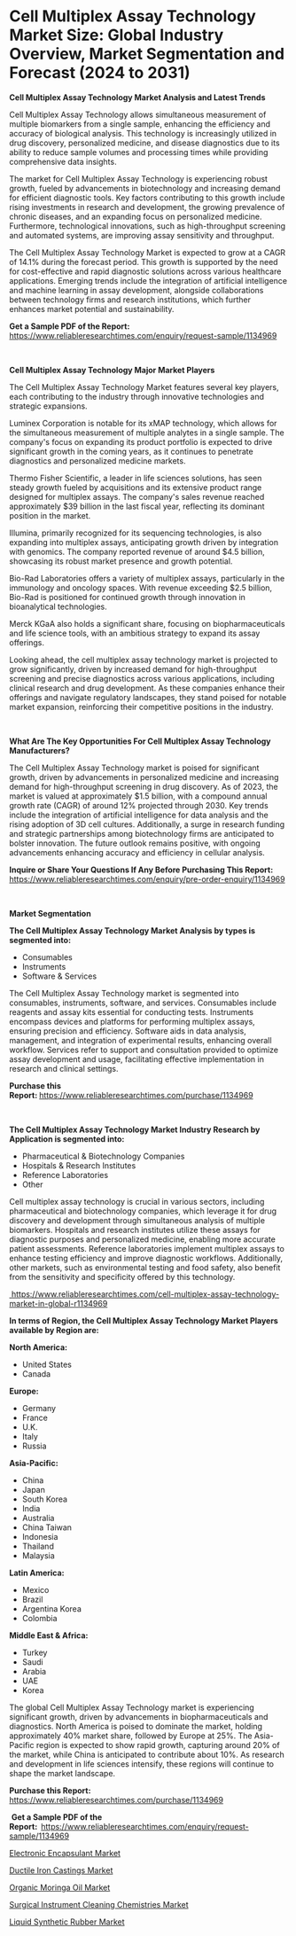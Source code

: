 <p><h1>Cell Multiplex Assay Technology Market Size: Global Industry Overview, Market Segmentation and Forecast (2024 to 2031)</h1></p><p><strong>Cell Multiplex Assay Technology Market Analysis and Latest Trends</strong></p>
<p><p>Cell Multiplex Assay Technology allows simultaneous measurement of multiple biomarkers from a single sample, enhancing the efficiency and accuracy of biological analysis. This technology is increasingly utilized in drug discovery, personalized medicine, and disease diagnostics due to its ability to reduce sample volumes and processing times while providing comprehensive data insights.</p><p>The market for Cell Multiplex Assay Technology is experiencing robust growth, fueled by advancements in biotechnology and increasing demand for efficient diagnostic tools. Key factors contributing to this growth include rising investments in research and development, the growing prevalence of chronic diseases, and an expanding focus on personalized medicine. Furthermore, technological innovations, such as high-throughput screening and automated systems, are improving assay sensitivity and throughput.</p><p>The Cell Multiplex Assay Technology Market is expected to grow at a CAGR of 14.1% during the forecast period. This growth is supported by the need for cost-effective and rapid diagnostic solutions across various healthcare applications. Emerging trends include the integration of artificial intelligence and machine learning in assay development, alongside collaborations between technology firms and research institutions, which further enhances market potential and sustainability.</p></p>
<p><strong>Get a Sample PDF of the Report:&nbsp;</strong> <a href="https://www.reliableresearchtimes.com/enquiry/request-sample/1134969?utm_campaign=1347&utm_medium=2&utm_source=Github&utm_content=ia&utm_term=09102024&utm_id=cell-multiplex-assay-technology">https://www.reliableresearchtimes.com/enquiry/request-sample/1134969</a></p>
<p>&nbsp;</p>
<p><strong>Cell Multiplex Assay Technology Major Market Players</strong></p>
<p><p>The Cell Multiplex Assay Technology Market features several key players, each contributing to the industry through innovative technologies and strategic expansions. </p><p>Luminex Corporation is notable for its xMAP technology, which allows for the simultaneous measurement of multiple analytes in a single sample. The company's focus on expanding its product portfolio is expected to drive significant growth in the coming years, as it continues to penetrate diagnostics and personalized medicine markets.</p><p>Thermo Fisher Scientific, a leader in life sciences solutions, has seen steady growth fueled by acquisitions and its extensive product range designed for multiplex assays. The company's sales revenue reached approximately $39 billion in the last fiscal year, reflecting its dominant position in the market.</p><p>Illumina, primarily recognized for its sequencing technologies, is also expanding into multiplex assays, anticipating growth driven by integration with genomics. The company reported revenue of around $4.5 billion, showcasing its robust market presence and growth potential.</p><p>Bio-Rad Laboratories offers a variety of multiplex assays, particularly in the immunology and oncology spaces. With revenue exceeding $2.5 billion, Bio-Rad is positioned for continued growth through innovation in bioanalytical technologies.</p><p>Merck KGaA also holds a significant share, focusing on biopharmaceuticals and life science tools, with an ambitious strategy to expand its assay offerings. </p><p>Looking ahead, the cell multiplex assay technology market is projected to grow significantly, driven by increased demand for high-throughput screening and precise diagnostics across various applications, including clinical research and drug development. As these companies enhance their offerings and navigate regulatory landscapes, they stand poised for notable market expansion, reinforcing their competitive positions in the industry.</p></p>
<p>&nbsp;</p>
<p><strong>What Are The Key Opportunities For Cell Multiplex Assay Technology Manufacturers?</strong></p>
<p><p>The Cell Multiplex Assay Technology market is poised for significant growth, driven by advancements in personalized medicine and increasing demand for high-throughput screening in drug discovery. As of 2023, the market is valued at approximately $1.5 billion, with a compound annual growth rate (CAGR) of around 12% projected through 2030. Key trends include the integration of artificial intelligence for data analysis and the rising adoption of 3D cell cultures. Additionally, a surge in research funding and strategic partnerships among biotechnology firms are anticipated to bolster innovation. The future outlook remains positive, with ongoing advancements enhancing accuracy and efficiency in cellular analysis.</p></p>
<p><strong>Inquire or Share Your Questions If Any Before Purchasing This Report:</strong> <a href="https://www.reliableresearchtimes.com/enquiry/pre-order-enquiry/1134969?utm_campaign=1347&utm_medium=2&utm_source=Github&utm_content=ia&utm_term=09102024&utm_id=cell-multiplex-assay-technology">https://www.reliableresearchtimes.com/enquiry/pre-order-enquiry/1134969</a></p>
<p>&nbsp;</p>
<p><strong>Market Segmentation</strong></p>
<p><strong>The Cell Multiplex Assay Technology Market Analysis by types is segmented into:</strong></p>
<p><ul><li>Consumables</li><li>Instruments</li><li>Software & Services</li></ul></p>
<p><p>The Cell Multiplex Assay Technology market is segmented into consumables, instruments, software, and services. Consumables include reagents and assay kits essential for conducting tests. Instruments encompass devices and platforms for performing multiplex assays, ensuring precision and efficiency. Software aids in data analysis, management, and integration of experimental results, enhancing overall workflow. Services refer to support and consultation provided to optimize assay development and usage, facilitating effective implementation in research and clinical settings.</p></p>
<p><strong>Purchase this Report:&nbsp;</strong><a href="https://www.reliableresearchtimes.com/purchase/1134969?utm_campaign=1347&utm_medium=2&utm_source=Github&utm_content=ia&utm_term=09102024&utm_id=cell-multiplex-assay-technology">https://www.reliableresearchtimes.com/purchase/1134969</a></p>
<p>&nbsp;</p>
<p><strong>The Cell Multiplex Assay Technology Market Industry Research by Application is segmented into:</strong></p>
<p><ul><li>Pharmaceutical & Biotechnology Companies</li><li>Hospitals & Research Institutes</li><li>Reference Laboratories</li><li>Other</li></ul></p>
<p><p>Cell multiplex assay technology is crucial in various sectors, including pharmaceutical and biotechnology companies, which leverage it for drug discovery and development through simultaneous analysis of multiple biomarkers. Hospitals and research institutes utilize these assays for diagnostic purposes and personalized medicine, enabling more accurate patient assessments. Reference laboratories implement multiplex assays to enhance testing efficiency and improve diagnostic workflows. Additionally, other markets, such as environmental testing and food safety, also benefit from the sensitivity and specificity offered by this technology.</p></p>
<p><a href="https://www.reliableresearchtimes.com/cell-multiplex-assay-technology-market-in-global-r1134969?utm_campaign=1347&utm_medium=2&utm_source=Github&utm_content=ia&utm_term=09102024&utm_id=cell-multiplex-assay-technology">&nbsp;https://www.reliableresearchtimes.com/cell-multiplex-assay-technology-market-in-global-r1134969</a></p>
<p><strong>In terms of Region, the Cell Multiplex Assay Technology Market Players available by Region are:</strong></p>
<p>
    <p> <strong> North America: </strong>
        <ul>
            <li>United States</li>
            <li>Canada</li>
        </ul>
        </p> 
    <p> <strong> Europe: </strong>
        <ul>
            <li>Germany</li>
            <li>France</li>
            <li>U.K.</li>
            <li>Italy</li>
            <li>Russia</li>
        </ul>
        </p> 
    <p> <strong> Asia-Pacific: </strong>
        <ul>
            <li>China</li>
            <li>Japan</li>
            <li>South Korea</li>
            <li>India</li>
            <li>Australia</li>
            <li>China Taiwan</li>
            <li>Indonesia</li>
            <li>Thailand</li>
            <li>Malaysia</li>
        </ul>
        </p> 
    <p> <strong> Latin America: </strong>
        <ul>
            <li>Mexico</li>
            <li>Brazil</li>
            <li>Argentina Korea</li>
            <li>Colombia</li>
        </ul>
        </p> 
    <p> <strong> Middle East & Africa: </strong>
        <ul>
            <li>Turkey</li>
            <li>Saudi</li>
            <li>Arabia</li>
            <li>UAE</li>
            <li>Korea</li>
        </ul>
    </p>
    </p>
<p><p>The global Cell Multiplex Assay Technology market is experiencing significant growth, driven by advancements in biopharmaceuticals and diagnostics. North America is poised to dominate the market, holding approximately 40% market share, followed by Europe at 25%. The Asia-Pacific region is expected to show rapid growth, capturing around 20% of the market, while China is anticipated to contribute about 10%. As research and development in life sciences intensify, these regions will continue to shape the market landscape.</p></p>
<p><strong>Purchase this Report: </strong><a href="https://www.reliableresearchtimes.com/purchase/1134969?utm_campaign=1347&utm_medium=2&utm_source=Github&utm_content=ia&utm_term=09102024&utm_id=cell-multiplex-assay-technology">https://www.reliableresearchtimes.com/purchase/1134969</a></p>
<p>&nbsp;<strong>Get a Sample PDF of the Report:&nbsp;&nbsp;</strong><a href="https://www.reliableresearchtimes.com/enquiry/request-sample/1134969?utm_campaign=1347&utm_medium=2&utm_source=Github&utm_content=ia&utm_term=09102024&utm_id=cell-multiplex-assay-technology">https://www.reliableresearchtimes.com/enquiry/request-sample/1134969</a></p>
<p><strong></strong></p>
<p><p><a href="https://www.linkedin.com/pulse/electronic-encapsulant-market-drivers-challenges-forecast-lb8gf?utm_campaign=1347&utm_medium=2&utm_source=Github&utm_content=ia&utm_term=09102024&utm_id=cell-multiplex-assay-technology">Electronic Encapsulant Market</a></p><p><a href="https://www.linkedin.com/pulse/ductile-iron-castings-market-research-report-exploring-size-i51af?utm_campaign=1347&utm_medium=2&utm_source=Github&utm_content=ia&utm_term=09102024&utm_id=cell-multiplex-assay-technology">Ductile Iron Castings Market</a></p><p><a href="https://www.linkedin.com/pulse/organic-moringa-oil-revenue-growth-report-2024-2031-kantelligence-wta2f?utm_campaign=1347&utm_medium=2&utm_source=Github&utm_content=ia&utm_term=09102024&utm_id=cell-multiplex-assay-technology">Organic Moringa Oil Market</a></p><p><a href="https://www.linkedin.com/pulse/surgical-instrument-cleaning-chemistries-market-size-share-analysis-izhvf?utm_campaign=1347&utm_medium=2&utm_source=Github&utm_content=ia&utm_term=09102024&utm_id=cell-multiplex-assay-technology">Surgical Instrument Cleaning Chemistries Market</a></p><p><a href="https://www.linkedin.com/pulse/liquid-synthetic-rubber-market-dynamics-application-types-vz5pf?utm_campaign=1347&utm_medium=2&utm_source=Github&utm_content=ia&utm_term=09102024&utm_id=cell-multiplex-assay-technology">Liquid Synthetic Rubber Market</a></p></p>